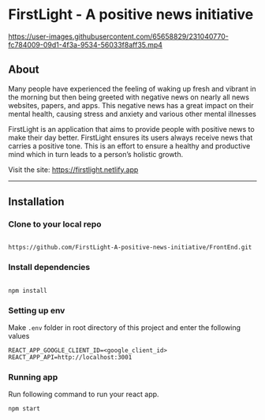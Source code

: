 # FirstLight - A positive news initiative

https://user-images.githubusercontent.com/65658829/231040770-fc784009-09d1-4f3a-9534-56033f8aff35.mp4

## About

Many people have experienced the feeling of waking up fresh and vibrant in the morning but then being greeted with negative news on nearly all news websites, papers, and apps. This negative news has a great impact on their mental health, causing stress and anxiety and various other mental illnesses <br>

FirstLight is an application that aims to provide people with positive news to make their day better. FirstLight ensures its users always receive news that carries a positive tone. This is an effort to ensure a healthy and productive mind which in turn leads to a person’s holistic growth.

Visit the site: https://firstlight.netlify.app

<hr>

## Installation

### Clone to your local repo

```

https://github.com/FirstLight-A-positive-news-initiative/FrontEnd.git

```

### Install dependencies

```

npm install

```

### Setting up env

Make `.env` folder in root directory of this project and enter the following values

```
REACT_APP_GOOGLE_CLIENT_ID=<google_client_id>
REACT_APP_API=http://localhost:3001
```

### Running app

Run following command to run your react app.

```
npm start
```
